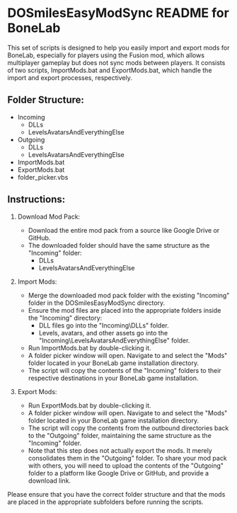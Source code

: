 DOSmilesEasyModSync README for BoneLab
======================================

This set of scripts is designed to help you easily import and export mods for BoneLab, especially for players using the Fusion mod, which allows multiplayer gameplay but does not sync mods between players. It consists of two scripts, ImportMods.bat and ExportMods.bat, which handle the import and export processes, respectively.

Folder Structure:
-----------------
- Incoming
  - DLLs
  - LevelsAvatarsAndEverythingElse
- Outgoing
  - DLLs
  - LevelsAvatarsAndEverythingElse
- ImportMods.bat
- ExportMods.bat
- folder_picker.vbs

Instructions:
--------------

1. Download Mod Pack:
   - Download the entire mod pack from a source like Google Drive or GitHub.
   - The downloaded folder should have the same structure as the "Incoming" folder:
     * DLLs
     * LevelsAvatarsAndEverythingElse

2. Import Mods:
   - Merge the downloaded mod pack folder with the existing "Incoming" folder in the DOSmilesEasyModSync directory.
   - Ensure the mod files are placed into the appropriate folders inside the "Incoming" directory:
     * DLL files go into the "Incoming\DLLs" folder.
     * Levels, avatars, and other assets go into the "Incoming\LevelsAvatarsAndEverythingElse" folder.
   - Run ImportMods.bat by double-clicking it.
   - A folder picker window will open. Navigate to and select the "Mods" folder located in your BoneLab game installation directory.
   - The script will copy the contents of the "Incoming" folders to their respective destinations in your BoneLab game installation.

3. Export Mods:
   - Run ExportMods.bat by double-clicking it.
   - A folder picker window will open. Navigate to and select the "Mods" folder located in your BoneLab game installation directory.
   - The script will copy the contents from the outbound directories back to the "Outgoing" folder, maintaining the same structure as the "Incoming" folder.
   - Note that this step does not actually export the mods. It merely consolidates them in the "Outgoing" folder. To share your mod pack with others, you will need to upload the contents of the "Outgoing" folder to a platform like Google Drive or GitHub, and provide a download link.

Please ensure that you have the correct folder structure and that the mods are placed in the appropriate subfolders before running the scripts.
